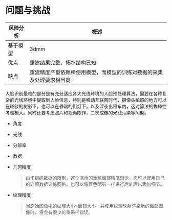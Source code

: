 # 问题与挑战

| 风险分析 | 概述 |
| --- | --- |
| 基于模型 | 3dmm |
| 优点 | 重建结果完整，拓扑结构已知 |
| 缺点 | 重建精度严重依赖所使用模型，而模型的训练对数据的采集及处理要求相当高 |

人脸识别最难的部分是有充分适应各大光线环境的人脸预处理算法，需要在各种复杂的光线环境中提取到人脸信息，特别是移动互联网时代，摄像头拍照的地方可以在斑驳的树影下，也可以在昏暗的街灯下，以及深夜出租车内，这对算法的鲁棒性考验极大。同时还要考虑照片和视频欺诈，二次成像的光线污染等问题。

- 角度
- 光线
- 分辨率
- 数据

- 几何精度
  > 由于训练数据的限制，这个演示的重建面部精度很少。您可以使用自己的详细数据训练网络，也可以像着色阴影一样进行后处理以添加细节。

- 纹理精度
  > 当原始图像中的纹理大小>面部大小，并使用纹理映射渲染新的面部图像时，将会有很少的重采样错误。